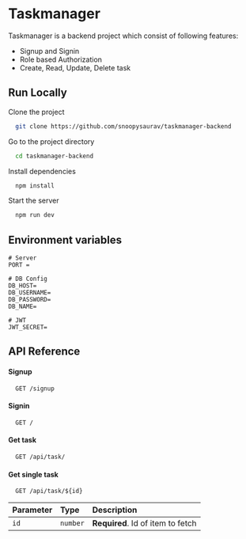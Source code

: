 
# Taskmanager

Taskmanager is a backend project which consist of following features:

- Signup and Signin
- Role based Authorization
- Create, Read, Update, Delete task


## Run Locally

Clone the project

```bash
  git clone https://github.com/snoopysaurav/taskmanager-backend
```

Go to the project directory

```bash
  cd taskmanager-backend
```

Install dependencies

```bash
  npm install
```

Start the server

```bash
  npm run dev
```


## Environment variables

```
# Server
PORT = 

# DB Config
DB_HOST= 
DB_USERNAME= 
DB_PASSWORD= 
DB_NAME= 

# JWT
JWT_SECRET=
```


## API Reference

#### Signup

```http
  GET /signup
```

#### Signin

```http
  GET /
```

#### Get task

```http
  GET /api/task/
```

#### Get single task

```http
  GET /api/task/${id}
```

| Parameter | Type     | Description                       |
| :-------- | :------- | :-------------------------------- |
| `id`      | `number` | **Required**. Id of item to fetch |



